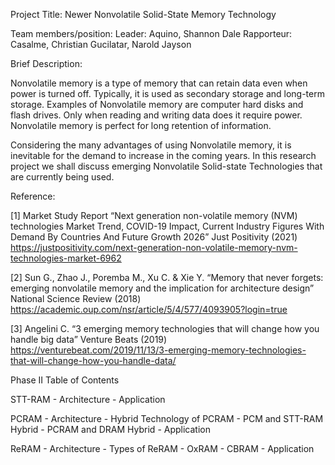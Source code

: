 Project Title: Newer Nonvolatile Solid-State Memory Technology

Team members/position:
Leader: Aquino, Shannon Dale
Rapporteur: Casalme, Christian
            Gucilatar, Narold Jayson

Brief Description:

Nonvolatile memory is a type of memory that can retain data even when power is turned off. Typically, it is used as secondary storage and long-term storage. Examples of Nonvolatile memory are computer hard disks and flash drives. Only when reading and writing data does it require power. Nonvolatile memory is perfect for long retention of information.
	
Considering the many advantages of using Nonvolatile memory, it is inevitable for the demand to increase in the coming years. In this research project we shall discuss emerging Nonvolatile Solid-state Technologies that are currently being used. 

Reference:

[1] Market Study Report “Next generation non-volatile memory (NVM) technologies Market Trend, COVID-19 Impact, Current Industry Figures With Demand By Countries And Future Growth 2026” Just Positivity (2021)
https://justpositivity.com/next-generation-non-volatile-memory-nvm-technologies-market-6962

[2] Sun G., Zhao J., Poremba M., Xu C. & Xie Y. “Memory that never forgets: emerging nonvolatile memory and the implication for architecture design” National Science Review (2018)
https://academic.oup.com/nsr/article/5/4/577/4093905?login=true 

[3] Angelini C. “3 emerging memory technologies that will change how you handle big data”  Venture Beats (2019)
https://venturebeat.com/2019/11/13/3-emerging-memory-technologies-that-will-change-how-you-handle-data/ 

Phase II
Table of Contents

STT-RAM
	- Architecture
	- Application

PCRAM
	- Architecture
	- Hybrid Technology of PCRAM
		- PCM and STT-RAM Hybrid
		- PCRAM and DRAM Hybrid
	- Application

ReRAM
	- Architecture
	- Types of ReRAM
		- OxRAM
		- CBRAM
	- Application


